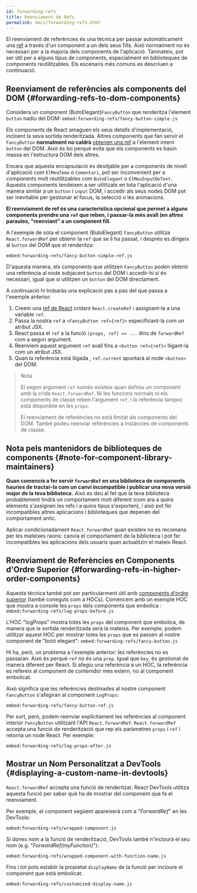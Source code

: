 ```yaml
---
id: forwarding-refs
title: Reenviament de Refs
permalink: docs/forwarding-refs.html
---
```


El reenviament de referències és una tècnica per passar automàticament una [ref](/docs/refs-and-the-dom.html) a través d'un component a un dels seus fills. Això normalment no és necessari per a la majoria dels components de l'aplicació. Tanmateix, pot ser útil per a alguns tipus de components, especialment en biblioteques de components reutilitzables. Els escenaris més comuns es descriuen a continuació.

## Reenviament de referències als components del DOM {#forwarding-refs-to-dom-components}

Considera un component (ButoElegant)`FancyButton` que renderitza l'element `button` nadiu del  DOM:
`embed:forwarding-refs/fancy-button-simple.js`

Els components de React amaguen els seus detalls d'implementació, incloent la seva sortida renderitzada. Altres components que fan servir el `FancyButton` **normalment no caldrà** [obtenen una ref](/docs/refs-and-the-dom.html) a l'element intern `button` del DOM. Això és bo perquè evita que els components es basin massa en l'estructura DOM dels altres.

Encara que aquesta encapsulació és desitjable per a components de nivell d'aplicació com `ElMeuTema` o `Comentari`, pot ser inconvenient per a components molt reutilitzables com `ButoElegant` o `ElMeuInputDeText`. Aquests components tendeixen a ser utilitzats en tota l'aplicació d'una manera similar a un `button` i `input` DOM, i accedir als seus nodes DOM pot ser inevitable per gestionar el focus, la selecció o les animacions.

**El reenviament de ref és una característica opcional que permet a alguns components prendre una `ref` que reben, i passar-la més avall (en altres paraules, "reenviant" a un component fill.**

A l'exemple de sota el component (ButoElegant) `FancyButton` utilitza `React.forwardRef` per obtenir la `ref` que se li ha passat, i després es dirigeix al `button` del DOM que el renderitza:

`embed:forwarding-refs/fancy-button-simple-ref.js`

D'aquesta manera, els components que utilitzen `FancyButton` poden obtenir una referència al node subjacent `button` del DOM i accedir-hi si és necessari, igual que si utilitzen un `button` del DOM directament.

A continuació hi trobaràs una explicació pas a pas del que passa a l'exemple anterior:

1. Creem una [ref de React](/docs/refs-and-the-dom.html) cridant `React.createRef` i assignant-la a una variable `ref`.
2. Passa la  nostra `ref` a `<FancyButton ref={ref}>` especificant-la com un atribut JSX.
3. React passa el `ref` a la funció `(props, ref) => ...` dins de `forwardRef` com a segon argument.
4. Reenviem aquest argument `ref` avall fins a `<button ref={ref}>` lligant-la com un atribut JSX.
5. Quan la referència està lligada , `ref.current` apuntarà al node `<button>` del DOM.

>Nota
>
>El segon argument `ref` només existeix quan definiu un component amb la crida `React.forwardRef`. Ni les funcions normals ni els components de classe reben l'argument `ref`, i la referència tampoc està disponible en les `props`.
>
>El reenviament de referències no està limitat als components del DOM. També podeu reenviar referències a instàncies de components de classe.

## Nota pels mantenidors de biblioteques de components {#note-for-component-library-maintainers}

**Quan comencis a fer servir `forwardRef` en una biblioteca de components hauries de tractar-la com un canvi incompatible i publicar una nova versió major de la teva biblioteca.** Això es deu al fet que la teva biblioteca probablement tindrà un comportament molt diferent (com ara a quins elements s'assignen les refs i a quins tipus s'exporten), i això pot fer incompatibles altres aplicacions i biblioteques que depenen del comportament antic.

Aplicar condicionadament `React.forwardRef` quan existeix no es recomana per les mateixes raons: canvia el comportament de la biblioteca i pot fer incompatibles les aplicacions dels usuaris quan actualitzin el mateix React.

## Reenviament de Referències en Components d'Ordre Superior {#forwarding-refs-in-higher-order-components}

Aquesta tècnica també pot ser particularment útil amb [components d'ordre superior](/docs/higher-order-components.html) (també coneguts com a HOCs). Comencem amb un exemple HOC que mostra a console les `props` dels components que embolica :
`embed:forwarding-refs/log-props-before.js`

L'HOC "logProps" mostra totes les `props` del component que embolica, de manera que la sortida renderitzada serà la mateixa. Per exemple, podem utilitzar aquest HOC per mostrar totes les `props` que es passen al nostre component de "botó elegant":
`embed:forwarding-refs/fancy-button.js`

Hi ha, però,  un problema a l'exemple anterior: les referències no es passaran. Això és perquè `ref` no és una `prop`. Igual que `key`, és gestionat de manera diferent per React. Si afegiu una referència a un HOC, la referència es refereix al component de contenidor més extern, no al component embolicat.

Això significa que les referències destinades al nostre component `FancyButton` s'afegiran al component `LogProps`:

`embed:forwarding-refs/fancy-button-ref.js`

Per sort, però, podem reenviar explícitament les referències al component interior `FancyButton` utilitzant l'API `React.forwardRef`. `React.forwardRef` accepta una funció de renderització que rep els paràmetres `props` i `ref` i retorna un node React. Per exemple:

`embed:forwarding-refs/log-props-after.js`

## Mostrar un Nom Personalitzat a DevTools {#displaying-a-custom-name-in-devtools}

`React.forwardRef` accepta una funció de renderitzat. React DevTools utilitza aquesta funció per saber què ha de mostrar del component que fa el reenviament.

Per exemple, el component següent apareixerà com a "*ForwardRef*" en les DevTools:

`embed:forwarding-refs/wrapped-component.js`


Si dones nom a la funció de renderització, DevTools també n'inclourà el seu nom (e.g. "*ForwardRef(myFunction)*"):

`embed:forwarding-refs/wrapped-component-with-function-name.js`

Fins i tot pots establir la propietat `displayName` de la funció per incloure el component que està embolicat:

`embed:forwarding-refs/customized-display-name.js`
